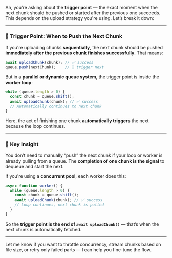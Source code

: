 Ah, you're asking about the **trigger point** — the exact moment when the next chunk should be pushed or started after the previous one succeeds. This depends on the upload strategy you're using. Let’s break it down:

---

### 🎯 Trigger Point: When to Push the Next Chunk

If you're uploading chunks **sequentially**, the next chunk should be pushed **immediately after the previous chunk finishes successfully**. That means:

```ts
await uploadChunk(chunk); // ✅ success
queue.push(nextChunk);    // 🔁 trigger next
```

But in a **parallel or dynamic queue system**, the trigger point is inside the **worker loop**:

```ts
while (queue.length > 0) {
  const chunk = queue.shift();
  await uploadChunk(chunk); // ✅ success
  // Automatically continues to next chunk
}
```

Here, the act of finishing one chunk **automatically triggers** the next because the loop continues.

---

### 🧠 Key Insight

You don’t need to manually “push” the next chunk if your loop or worker is already pulling from a queue. The **completion of one chunk is the signal** to dequeue and start the next.

If you're using a **concurrent pool**, each worker does this:

```ts
async function worker() {
  while (queue.length > 0) {
    const chunk = queue.shift();
    await uploadChunk(chunk); // ✅ success
    // Loop continues, next chunk is pulled
  }
}
```

So the **trigger point is the end of `await uploadChunk()`** — that’s when the next chunk is automatically fetched.

---

Let me know if you want to throttle concurrency, stream chunks based on file size, or retry only failed parts — I can help you fine-tune the flow.